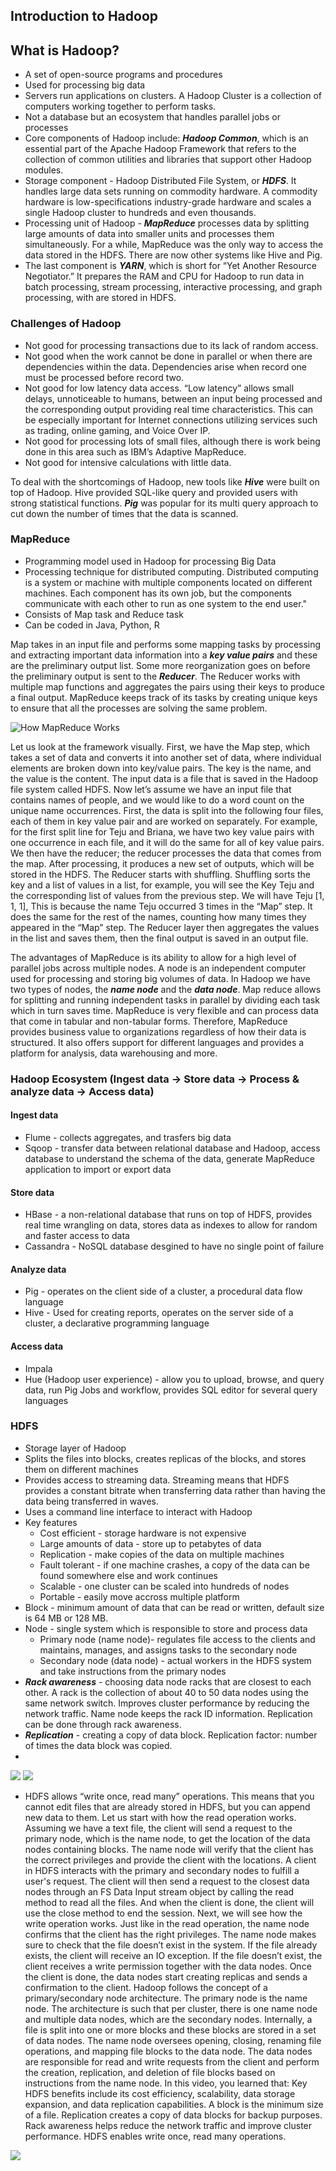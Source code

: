 ## Introduction to Hadoop

## What is Hadoop?
* A set of open-source programs and procedures
* Used for processing big data
* Servers run applications on clusters. A Hadoop Cluster is a collection of computers working together to perform tasks.
* Not a database but an ecosystem that handles parallel jobs or processes
* Core components of Hadoop include: ***Hadoop Common***, which is an essential part of the Apache Hadoop Framework that refers to the collection of common utilities and libraries that support other Hadoop modules.
* Storage component - Hadoop Distributed File System, or ***HDFS***. It handles large data sets running on commodity hardware. A commodity hardware is low-specifications industry-grade hardware and scales a single Hadoop cluster to hundreds and even thousands.
* Processing unit of Hadoop - ***MapReduce*** processes data by splitting large amounts of data into smaller units and processes them simultaneously. For a while, MapReduce was the only way to access the data stored in the HDFS. There are now other systems like Hive and Pig.
* The last component is ***YARN***, which is short for “Yet Another Resource Negotiator.” It prepares the RAM and CPU for Hadoop to run data in batch processing, stream processing, interactive processing, and graph processing, with are stored in HDFS.

### Challenges of Hadoop
* Not good for processing transactions due to its lack of random access. 
* Not good when the work cannot be done in parallel or when there are dependencies within the data. Dependencies arise when record one must be processed before record two. 
* Not good for low latency data access. “Low latency” allows small delays, unnoticeable to humans, between an input being processed and the corresponding output providing real time characteristics. This can be especially important for Internet connections utilizing services such as trading, online gaming, and Voice Over IP.
* Not good for processing lots of small files, although there is work being done in this area such as IBM’s Adaptive MapReduce.
* Not good for intensive calculations with little data.

To deal with the shortcomings of Hadoop, new tools like ***Hive*** were built on top of Hadoop. Hive provided SQL-like query and provided users with strong statistical functions. ***Pig*** was popular for its multi query approach to cut down the number of times that the data is scanned.

### MapReduce
* Programming model used in Hadoop for processing Big Data
* Processing technique for distributed computing. Distributed computing is a system or machine with multiple components located on different machines. Each component has its own job, but the components communicate with each other to run as one system to the end user." 
* Consists of Map task and Reduce task
* Can be coded in Java, Python, R

Map takes in an input file and performs some mapping tasks by processing and extracting important data information into a ***key value pairs*** and these are the preliminary output list. Some more reorganization goes on before the preliminary output is sent to the ***Reducer***. The Reducer works with multiple map functions and aggregates the pairs using their keys to produce a final output. MapReduce keeps track of its tasks by creating unique keys to ensure that all the processes are solving the same problem. 

![](MapReduce.PNG?raw=true "How MapReduce Works")

Let us look at the framework visually. First, we have the Map step, which takes a set of data and converts it into another set of data, where individual elements are broken down into key/value pairs. The key is the name, and the value is the content. The input data is a file that is saved in the Hadoop file system called HDFS. Now let’s assume we have an input file that contains names of people, and we would like to do a word count on the unique name occurrences. First, the data is split into the following four files, each of them in key value pair and are worked on separately. For example, for the first split line for Teju and Briana, we have two key value pairs with one occurrence in each file, and it will do the same for all of key value pairs. We then have the reducer; the reducer processes the data that comes from the map. After processing, it produces a new set of outputs, which will be stored in the HDFS. The Reducer starts with shuffling. Shuffling sorts the key and a list of values in a list, for example, you will see the Key Teju and the corresponding list of values from the previous step. We will have Teju [1, 1, 1], This is because the name Teju occurred 3 times in the “Map” step. It does the same for the rest of the names, counting how many times they appeared in the “Map” step. The Reducer layer then aggregates the values in the list and saves them, then the final output is saved in an output file. 

The advantages of MapReduce is its ability to allow for a high level of parallel jobs across multiple nodes. A node is an independent computer used for processing and storing big volumes of data. In Hadoop we have two types of nodes, the ***name node*** and the ***data node***. Map reduce allows for splitting and running independent tasks in parallel by dividing each task which in turn saves time. MapReduce is very flexible and can process data that come in tabular and non-tabular forms. Therefore, MapReduce provides business value to organizations regardless of how their data is structured. It also offers support for different languages and provides a platform for analysis, data warehousing and more. 

### Hadoop Ecosystem (Ingest data -> Store data -> Process & analyze data -> Access data)

#### Ingest data
* Flume - collects aggregates, and trasfers big data
* Sqoop - transfer data between relational database and Hadoop, access database to understand the schema of the data, generate MapReduce application to import or export data

#### Store data
* HBase - a non-relational database that runs on top of HDFS, provides real time wrangling on data, stores data as indexes to allow for random and faster access to data
* Cassandra - NoSQL database desgined to have no single point of failure

#### Analyze data
* Pig - operates on the client side of a cluster, a procedural data flow language
* Hive - Used for creating reports, operates on the server side of a cluster, a declarative programming language

#### Access data 
* Impala
* Hue (Hadoop user experience) - allow you to upload, browse, and query data, run Pig Jobs and workflow, provides SQL editor for several query languages

### HDFS 
* Storage layer of Hadoop
* Splits the files into blocks, creates replicas of the blocks, and stores them on different machines
* Provides access to streaming data. Streaming means that HDFS provides a constant bitrate when transferring data rather than having the data being transferred in waves.
* Uses a command line interface to interact with Hadoop
* Key features
  * Cost efficient - storage hardware is not expensive
  * Large amounts of data - store up to petabytes of data 
  * Replication - make copies of the data on multiple machines 
  * Fault tolerant - if one machine crashes, a copy of the data can be found somewhere else and work continues
  * Scalable - one cluster can be scaled into hundreds of nodes
  * Portable - easily move accross multiple platform
* Block - minimum amount of data that can be read or written, default size is 64 MB or 128 MB.
* Node - single system which is responsible to store and process data
  * Primary node (name node)- regulates file access to the clients and maintains, manages, and assigns tasks to the secondary node
  * Secondary node (data node) - actual workers in the HDFS system and take instructions from the primary nodes
* ***Rack awareness*** - choosing data node racks that are closest to each other. A rack is the collection of about 40 to 50 data nodes using the same network switch. Improves cluster performance by reducing the network traffic. Name node keeps the rack ID information. Replication can be done through rack awareness.
* ***Replication*** - creating a copy of data block. Replication factor: number of times the data block was copied.
* 
![](Replication.PNG?raw=true)
![](Replication2.PNG?raw=true)

* HDFS allows “write once, read many” operations. This means that you cannot edit files that are already stored in HDFS, but you can append new data to them. Let us start with how the read operation works. Assuming we have a text file, the client will send a request to the primary node, which is the name node, to get the location of the data nodes containing blocks. The name node will verify that the client has the correct privileges and provide the client with the locations. A client in HDFS interacts with the primary and secondary nodes to fulfill a user's request. The client will then send a request to the closest data nodes through an FS Data Input stream object by calling the read method to read all the files. And when the client is done, the client will use the close method to end the session. Next, we will see how the write operation works. Just like in the read operation, the name node confirms that the client has the right privileges. The name node makes sure to check that the file doesn’t exist in the system. If the file already exists, the client will receive an IO exception. If the file doesn’t exist, the client receives a write permission together with the data nodes. Once the client is done, the data nodes start creating replicas and sends a confirmation to the client. Hadoop follows the concept of a primary/secondary node architecture. The primary node is the name node. The architecture is such that per cluster, there is one name node and multiple data nodes, which are the secondary nodes. Internally, a file is split into one or more blocks and these blocks are stored in a set of data nodes. The name node oversees opening, closing, renaming file operations, and mapping file blocks to the data node. The data nodes are responsible for read and write requests from the client and perform the creation, replication, and deletion of file blocks based on instructions from the name node. In this video, you learned that: Key HDFS benefits include its cost efficiency, scalability, data storage expansion, and data replication capabilities. A block is the minimum size of a file. Replication creates a copy of data blocks for backup purposes. Rack awareness helps reduce the network traffic and improve cluster performance. HDFS enables write once, read many operations.

![](HDFSArchitecture.PNG?raw=true)


